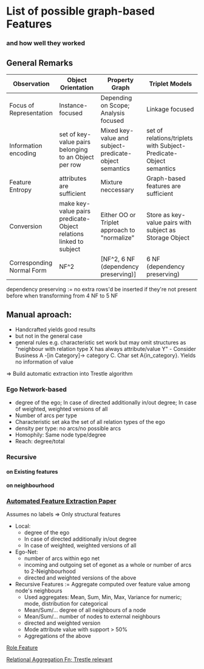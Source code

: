 # List of possible graph-based Features
### and how well they worked

## General Remarks
| Observation |Object Orientation | Property Graph | Triplet Models |
|--- |--- |--- |--- 
| Focus of Representation | Instance-focused | Depending on Scope; Analysis focused | Linkage focused |
| Information encoding | set of key-value pairs belonging to an Object per row | Mixed key-value and subject-predicate-object semantics | set of relations/triplets with Subject-Predicate-Object semantics |
|  Feature Entropy | attributes are sufficient | Mixture neccessary | Graph-based features are sufficient |
| Conversion | make key-value pairs predicate-Object relations linked to subject | Either OO or Triplet approach to "normalize" | Store as key-value pairs with subject as Storage Object |
| Corresponding Normal Form | NF^2 | [NF^2, 6 NF (dependency preserving)] | 6 NF (dependency preserving) |

dependency preserving := no extra rows'd be inserted if they're not present before when transforming from 4 NF to 5 NF


## Manual aproach:
- Handcrafted yields good results
- but not in the general case
- general rules e.g. characteristic set work but may omit structures as "neighbour with relation type X has always attribute/value Y"
        - Consider Business A -[in Category]-> category C. Char set A{in_category}. Yields no information of value

=> Build automatic extraction into Trestle algorithm

### Ego Network-based
- degree of the ego; In case of directed additionally in/out degree; In case of weighted, weighted versions of all
- Number of arcs per type
- Characteristic set aka the set of all relation types of the ego
- density per type: no arcs/no possible arcs
- Homophily: Same node type/degree
- Reach: degree/total

### Recursive
#### on Existing features
#### on neighbourhood

### [Automated Feature Extraction Paper](www.cs.cmu.edu/~leili/pubs/henderson-kdd2011.pdf)
Assumes no labels => Only structural features
- Local: 
    - degree of the ego
    - In case of directed additionally in/out degree
    - In case of weighted, weighted versions of all
- Ego-Net:
    - number of arcs within ego net
    - incoming and outgoing set of egonet as a whole or number of arcs to 2-Neighbourhood
    - directed and weighted versions of the above
- Recursive Features := Aggregate computed over feature value among node's neighbours
    - Used aggregates: Mean, Sum, Min, Max, Variance for numeric; mode, distribution for categorical
    - Mean/Sum/... degree of all neighbours of a node
    - Mean/Sum/... number of nodes to external neighbours
    - directed and weighted version
    - Mode attribute value with support > 50%
    - Aggregations of the above

[Role Feature](https://static.googleusercontent.com/media/research.google.com/en//pubs/archive/46591.pdf)

[Relational Aggregation Fn; Trestle relevant](pages.stern.nyu.edu%2F~fprovost%2FPapers%2Fclaudia-kdd03-final.pdf)

